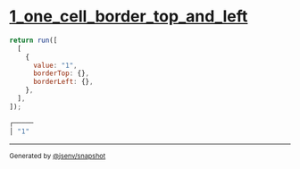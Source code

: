 # [1_one_cell_border_top_and_left](../../table.test.mjs#L38)

```js
return run([
  [
    {
      value: "1",
      borderTop: {},
      borderLeft: {},
    },
  ],
]);
```

```js
┌─────
│ "1" 
```

---

<sub>
  Generated by <a href="https://github.com/jsenv/core/tree/main/packages/independent/snapshot">@jsenv/snapshot</a>
</sub>
